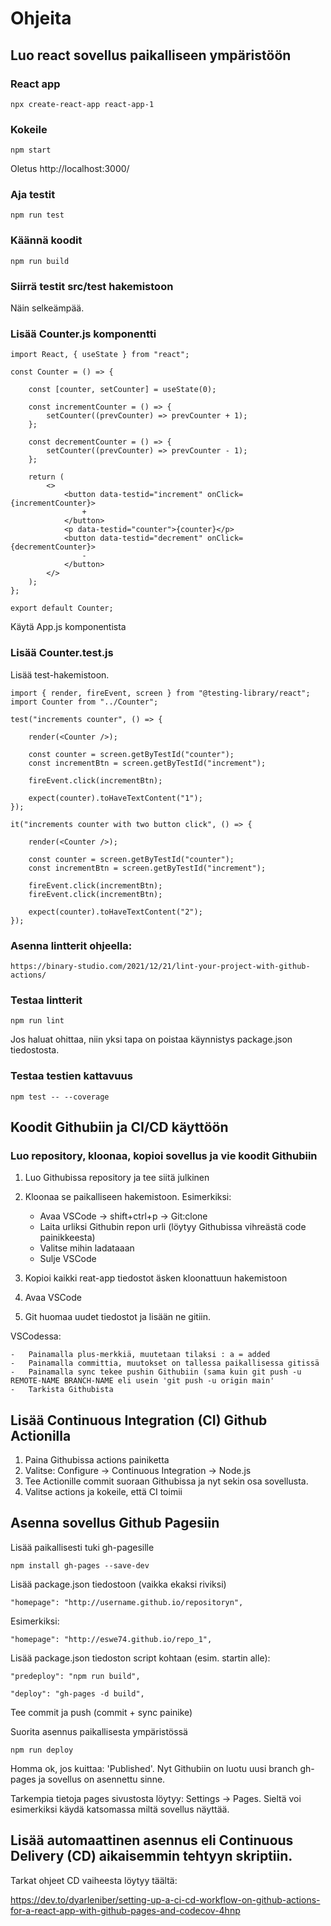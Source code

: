 # Ohjeita

## Luo react sovellus paikalliseen ympäristöön 

### React app 

    npx create-react-app react-app-1

### Kokeile

    npm start 

Oletus http://localhost:3000/ 

### Aja testit 

    npm run test 

### Käännä koodit

    npm run build 

### Siirrä testit src/test hakemistoon 

Näin selkeämpää. 

### Lisää Counter.js komponentti

    import React, { useState } from "react";

    const Counter = () => {

        const [counter, setCounter] = useState(0);

        const incrementCounter = () => {
            setCounter((prevCounter) => prevCounter + 1);
        };

        const decrementCounter = () => {
            setCounter((prevCounter) => prevCounter - 1);
        };

        return (
            <>
                <button data-testid="increment" onClick={incrementCounter}>
                    +
                </button>
                <p data-testid="counter">{counter}</p>
                <button data-testid="decrement" onClick={decrementCounter}>
                    -
                </button>
            </>
        );
    };

    export default Counter;

Käytä App.js komponentista

### Lisää Counter.test.js 

Lisää test-hakemistoon.

    import { render, fireEvent, screen } from "@testing-library/react";
    import Counter from "../Counter";

    test("increments counter", () => {
    
        render(<Counter />);

        const counter = screen.getByTestId("counter");
        const incrementBtn = screen.getByTestId("increment");

        fireEvent.click(incrementBtn);

        expect(counter).toHaveTextContent("1");
    });

    it("increments counter with two button click", () => {
    
        render(<Counter />);

        const counter = screen.getByTestId("counter");
        const incrementBtn = screen.getByTestId("increment");

        fireEvent.click(incrementBtn);
        fireEvent.click(incrementBtn); 
        
        expect(counter).toHaveTextContent("2");
    });

### Asenna lintterit ohjeella:

    https://binary-studio.com/2021/12/21/lint-your-project-with-github-actions/

### Testaa lintterit 

    npm run lint

Jos haluat ohittaa, niin yksi tapa on poistaa käynnistys package.json tiedostosta.

### Testaa testien kattavuus    
    
    npm test -- --coverage

## Koodit Githubiin ja CI/CD käyttöön

### Luo repository, kloonaa, kopioi sovellus ja vie koodit Githubiin

1. Luo Githubissa repository ja tee siitä julkinen
2. Kloonaa se paikalliseen hakemistoon. Esimerkiksi: 

    -   Avaa VSCode -> shift+ctrl+p -> Git:clone
    -   Laita urliksi Githubin repon urli (löytyy Githubissa vihreästä code painikkeesta)
    -   Valitse mihin ladataaan
    -   Sulje VSCode

3. Kopioi kaikki reat-app tiedostot äsken kloonattuun hakemistoon
4. Avaa VSCode
5. Git huomaa uudet tiedostot ja lisään ne gitiin.

VSCodessa:    

    -   Painamalla plus-merkkiä, muutetaan tilaksi : a = added
    -   Painamalla committia, muutokset on tallessa paikallisessa gitissä
    -   Painamalla sync tekee pushin Githubiin (sama kuin git push -u REMOTE-NAME BRANCH-NAME eli usein 'git push -u origin main'
    -   Tarkista Githubista 

## Lisää Continuous Integration (CI) Github Actionilla
    
1. Paina Githubissa actions painiketta
2. Valitse: Configure -> Continuous Integration -> Node.js
3. Tee Actionille commit suoraan Githubissa ja nyt sekin osa sovellusta. 
4. Valitse actions ja kokeile, että CI toimii

## Asenna sovellus Github Pagesiin

Lisää paikallisesti tuki gh-pagesille

    npm install gh-pages --save-dev

Lisää package.json tiedostoon (vaikka ekaksi riviksi) 

    "homepage": "http://username.github.io/repositoryn",

Esimerkiksi:

    "homepage": "http://eswe74.github.io/repo_1",
    
Lisää package.json tiedoston script kohtaan (esim. startin alle):

    "predeploy": "npm run build",

    "deploy": "gh-pages -d build",

Tee commit ja push (commit + sync painike)

Suorita asennus paikallisesta ympäristössä 

    npm run deploy

Homma ok, jos kuittaa: 'Published'. Nyt Githubiin on luotu uusi branch gh-pages ja sovellus on asennettu sinne. 

Tarkempia tietoja pages sivustosta löytyy: Settings -> Pages. Sieltä voi esimerkiksi käydä katsomassa miltä sovellus näyttää.

## Lisää automaattinen asennus eli Continuous Delivery (CD) aikaisemmin tehtyyn skriptiin. 

Tarkat ohjeet CD vaiheesta löytyy täältä:

https://dev.to/dyarleniber/setting-up-a-ci-cd-workflow-on-github-actions-for-a-react-app-with-github-pages-and-codecov-4hnp
